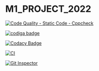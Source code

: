 # M1_PROJECT_2022

[![Code Quality - Static Code - Cppcheck](https://github.com/Govindharaju19/M1_PROJECT_2022/actions/workflows/cpp.check.yml/badge.svg)](https://github.com/Govindharaju19/M1_PROJECT_2022/actions/workflows/cpp.check.yml)


<a href="https://app.codiga.io/public/user/github/Govindharaju19">
   <img src="https://api.codiga.io/public/badge/user/github/Govindharaju19?style=light" alt="codiga badge" />
</a>

[![Codacy Badge](https://app.codacy.com/project/badge/Grade/faacddd0f91346b5a1939d6d2cac8848)](https://www.codacy.com/gh/Govindharaju19/M1_PROJECT_2022/dashboard?utm_source=github.com&amp;utm_medium=referral&amp;utm_content=Govindharaju19/M1_PROJECT_2022&amp;utm_campaign=Badge_Grade)

[![CI](https://github.com/Govindharaju19/M1_PROJECT_2022/actions/workflows/1main.yml/badge.svg)](https://github.com/Govindharaju19/M1_PROJECT_2022/actions/workflows/1main.yml)

[![Git Inspector](https://github.com/Govindharaju19/M1_PROJECT_2022/actions/workflows/git.yml/badge.svg)](https://github.com/Govindharaju19/M1_PROJECT_2022/actions/workflows/git.yml)
